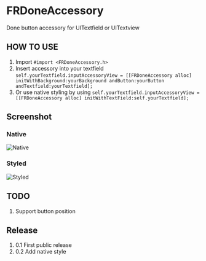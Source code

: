 FRDoneAccessory
===============

Done button accessory for UITextfield or UITextview

## HOW TO USE
1. Import `#import <FRDoneAccessory.h>`
2. Insert accessory into your textfield
`self.yourTextfield.inputAccessoryView = [[FRDoneAccessory alloc] initWithBackground:yourBackground andButton:yourButton andTextfield:yourTextfield];`
3. Or use native styling by using `self.yourTextfield.inputAccessoryView = [[FRDoneAccessory alloc] initWithTextField:self.yourTextfield];`

## Screenshot
### Native
![Native](http://blezcode.com/images/github/FRDoneAccessory/Screenshot_Native.jpg)

### Styled
![Styled](http://blezcode.com/images/github/FRDoneAccessory/Screenshot_Styled.jpg)

## TODO
1. Support button position

## Release
1. 0.1 First public release
2. 0.2 Add native style